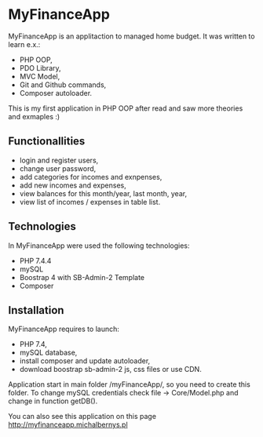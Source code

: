 # MyFinanceApp

MyFinanceApp is an applitaction to managed home budget. It was written to learn e.x.:
 - PHP OOP, 
 - PDO Library,
 - MVC Model, 
 - Git and Github commands,
 - Composer autoloader.

This is my first application in PHP OOP after read and saw more theories and exmaples :)

## Functionallities
    
 - login and register users,
 - change user password,
 - add categories for incomes and exnpenses,
 - add new incomes and expenses,
 - view balances for this month/year, last month, year,
 - view list of incomes / expenses in table list.

## Technologies

In MyFinanceApp were used the following technologies: 
 - PHP 7.4.4
 - mySQL
 - Boostrap 4 with SB-Admin-2 Template
 - Composer

## Installation

MyFinanceApp requires to launch:
 - PHP 7.4,
 - mySQL database,
 - install composer and update autoloader,
 - download boostrap sb-admin-2 js, css files or use CDN.

Application start in main folder /myFinanceApp/, so you need to create this folder.
To change mySQL credentials check file -> Core/Model.php and change in function getDB().

You can also see this application on this page http://myfinanceapp.michalbernys.pl
